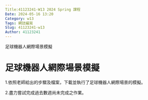 ```yaml
---
Title:41123241-W13 2024 Spring 課程
Date: 2024-05-16 13:20
Category: w13
Tags: 網誌編寫
Slug: 41123241-w13
Author: 41123241
---
```


足球機器人網際場景模擬

<!-- PELICAN_END_SUMMARY -->

# 足球機器人網際場景模擬
1.依照老師給出的步驟及檔案，下載並執行了足球機器人網際場景的模擬。

2.盡力嘗試完成過去數週尚未完成之作業。